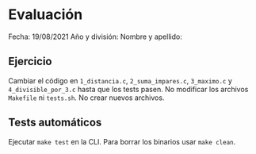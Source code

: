 # Evaluación
Fecha: 19/08/2021
Año y división:
Nombre y apellido:

## Ejercicio
Cambiar el código en `1_distancia.c`, `2_suma_impares.c`, `3_maximo.c` y `4_divisible_por_3.c` hasta que los tests pasen.
No modificar los archivos `Makefile` ni `tests.sh`.
No crear nuevos archivos.

## Tests automáticos
Ejecutar `make test` en la CLI.
Para borrar los binarios usar `make clean`.
